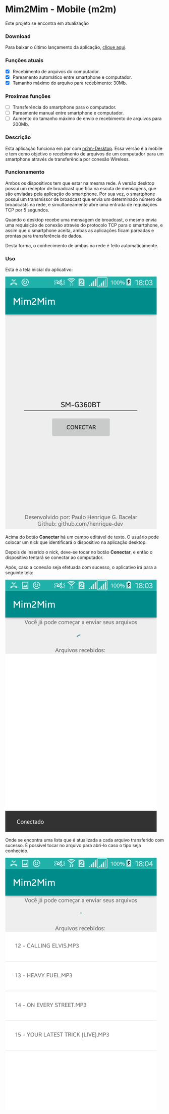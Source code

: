 # Mim2Mim - Mobile (m2m)

Este projeto se encontra em atualização

### Download

Para baixar o último lançamento da aplicação, [clique aqui](https://play.google.com/store/apps/details?id=phdev.com.br.faciltransferencia).

### Funções atuais
- [X] Recebimento de arquivos do computador.
- [X] Pareamento automático entre smartphone e computador.
- [X] Tamanho máximo do arquivo para recebimento: 30Mb.

### Proximas funções
- [ ] Transferência do smartphone para o computador.
- [ ] Pareamente manual entre smartphone e computador.
- [ ] Aumento do tamanho máximo de envio e recebimento de arquivos para 200Mb.

### Descrição

Esta aplicação funciona em par com [m2m-Desktop](https://github.com/henrique-dev/m2m-Desktop). Essa versão é a mobile e
tem como objetivo o recebimento de arquivos de um computador para um smartphone através de transferência por conexão Wireless.

### Funcionamento

Ambos os dispositivos tem que estar na mesma rede. A versão desktop possui um receptor de broadcast que fica na escuta de mensagens, que são enviadas pela aplicação do smartphone. Por sua vez, o smartphone possui um transmissor de broadcast que envia um determinado número de broadcasts na rede, e simultaneamente abre uma entrada de requisições TCP por 5 segundos. 

Quando o desktop recebe uma mensagem de broadcast, o mesmo envia uma requisição de conexão através do protocolo TCP para o smartphone, e assim que o smartphone aceita, ambas as aplicações ficam pareadas e prontas para transferência de dados.

Desta forma, o conhecimento de ambas na rede é feito automaticamente.

### Uso

Esta é a tela inicial do aplicativo:

![](/rd/tela1.png)

Acima do botão **Conectar** há um campo editável de texto. O usuário pode colocar um nick que identificará o 
dispositivo na aplicação desktop.

Depois de inserido o nick, deve-se tocar no botão **Conectar**, e então o dispositivo tentará se conectar ao computador.

Após, caso a conexão seja efetuada com sucesso, o aplicativo irá para a seguinte tela:

![](/rd/tela3.png)

Onde se encontra uma lista que é atualizada a cada arquivo transferido com sucesso. É possível tocar no arquivo para abri-lo 
caso o tipo seja conhecido.

![](/rd/tela4.png)
